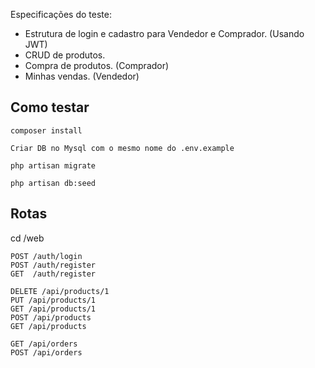 <p>Especificações do teste:</p>

- Estrutura de login e cadastro para Vendedor e Comprador. (Usando JWT)
- CRUD de produtos.
- Compra de produtos. (Comprador)
- Minhas vendas. (Vendedor)

## Como testar

```
composer install

Criar DB no Mysql com o mesmo nome do .env.example

php artisan migrate

php artisan db:seed

```

## Rotas
cd /web

```
POST /auth/login
POST /auth/register
GET  /auth/register

DELETE /api/products/1
PUT /api/products/1
GET /api/products/1
POST /api/products
GET /api/products

GET /api/orders
POST /api/orders

```
